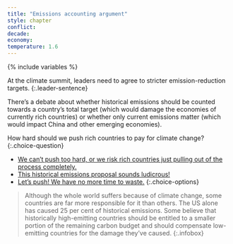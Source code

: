 ```yaml
---
title: "Emissions accounting argument"
style: chapter
conflict: 
decade: 
economy: 
temperature: 1.6
---
```


{% include variables %}

At the climate summit, leaders need to agree to stricter emission-reduction targets. 
{:.leader-sentence}

There’s a debate about whether historical emissions should be counted towards a country’s total target (which would damage the economies of currently rich countries) or whether only current emissions matter (which would impact China and other emerging economies).

How hard should we push rich countries to pay for climate change?
{:.choice-question}

- [We can’t push too hard, or we risk rich countries just pulling out of the process completely.](chapter_faffing.html)
- [This historical emissions proposal sounds ludicrous!](chapter_thats-a-chinese-land-grab.html)
- [Let’s push! We have no more time to waste.](chapter_global-climate-adaptation-fund.html)
{:.choice-options}

> Although the whole world suffers because of climate change, some countries are far more responsible for it than others. The US alone has caused 25&nbsp;per&nbsp;cent of historical emissions. Some believe that historically high-emitting countries should be entitled to a smaller portion of the remaining carbon budget and should compensate low-emitting countries for the damage they’ve caused.
{:.infobox}
